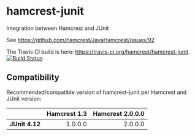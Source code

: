 hamcrest-junit
==============

Integration between Hamcrest and JUnit

See https://github.com/hamcrest/JavaHamcrest/issues/92

The Travis CI build is here: https://travis-ci.org/hamcrest/hamcrest-junit. [![Build Status](https://travis-ci.org/hamcrest/hamcrest-junit.svg?branch=master)](https://travis-ci.org/hamcrest/hamcrest-junit)

Compatibility
-------------

Recommended/compatible version of hamcrest-junit per Hamcrest and JUnit version:

|                 | Hamcrest 1.3     | Hamcrest 2.0.0.0 |
|-----------------|-----------------:|-----------------:|
| **JUnit 4.12**  | 1.0.0.0          | 2.0.0.0          |
